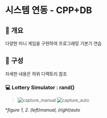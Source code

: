 # 시스템 연동 - CPP+DB
## 📢 개요
  다양한 미니 게임을 구현하여 프로그래밍 기본기 연습
  
## 📑 구성
  자세한 내용은 하위 디렉토리 참조

### 💻 Lottery Simulator : rand()
  >![capture_manual](https://user-images.githubusercontent.com/18212066/49331476-da5ff000-f5e0-11e8-8a70-941dbaba3ea4.png) ![capture_auto](https://user-images.githubusercontent.com/18212066/49331475-da5ff000-f5e0-11e8-811a-d2345e20ca99.png)
  
  **figure 1, 2. (left)manual, (right)auto*
